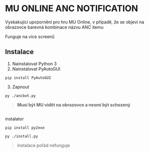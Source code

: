 # MU ONLINE ANC NOTIFICATION

Vyskakující upozornění pro hru MU Online, v případě, že se objeví na obrazovce barevná kombinace názvu ANC itemu

Funguje na více screenů

## Instalace

1. Nainstalovat Python 3
2. Nainstalovat PyAutoGUI

```
pip install PyAutoGUI
```

3. Zapnout

```
py ./ancbot.py
```

> **Musí být MU vidět na obrazovce a nesmí být schozený**

##

instalator

```
pip install py2exe
```

```
py ./install.py
```

> Instalace pořád nefunguje
